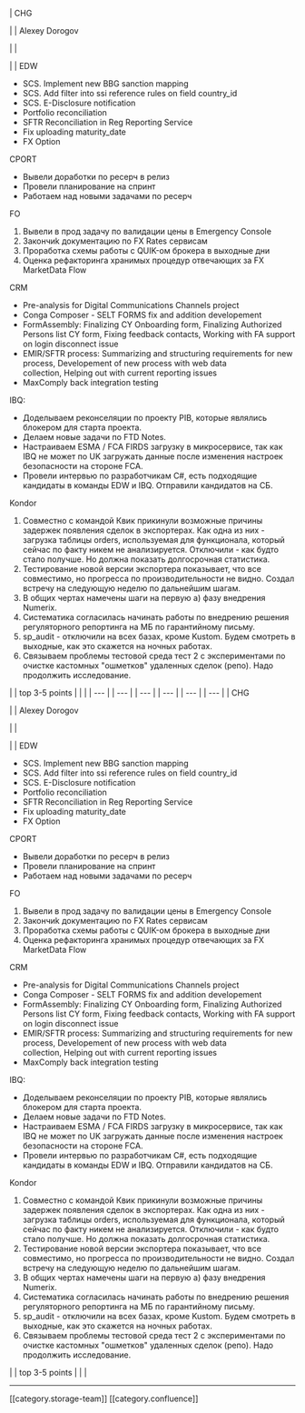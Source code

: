 





| CHG

 | 
| Alexey Dorogov

 | 
|  

 | 
| EDW<ul><li>SCS. Implement new BBG sanction mapping</li><li>SCS. Add filter into ssi reference rules on field country_id</li><li>SCS. E-Disclosure notification</li><li>Portfolio reconciliation</li><li>SFTR Reconciliation in Reg Reporting Service</li><li>Fix uploading maturity_date</li><li>FX Option</li></ul>CPORT<ul><li>Вывели доработки по ресерч в релиз</li><li>Провели планирование на спринт</li><li>Работаем над новыми задачами по ресерч</li></ul>FO
1. Вывели в прод задачу по валидации цены в Emergency Console
1. Закончиk документацию по FX Rates сервисам
1. Проработка схемы работы с QUIK-ом брокера в выходные дни
1. Оценка рефакторинга хранимых процедур отвечающих за FX MarketData Flow

CRM<ul><li>Pre-analysis for Digital Communications Channels project</li><li>Conga Composer - SELT FORMS fix and addition developement</li><li>FormAssembly: Finalizing CY Onboarding form, Finalizing Authorized Persons list CY form, Fixing feedback contacts, Working with FA support on login disconnect issue</li><li>EMIR/SFTR process: Summarizing and structuring requirements for new process, Developement of new process with web data collection, Helping out with current reporting issues</li><li>MaxComply back integration testing</li></ul>IBQ:<ul><li>Доделываем реконселяции по проекту PIB, которые являлись блокером для старта проекта. </li><li>Делаем новые задачи по FTD Notes.</li><li>Настраиваем ESMA / FCA FIRDS загрузку в микросервисе, так как IBQ не может по UK загружать данные после изменения настроек безопасности на стороне FCA.</li><li>Провели интервью по разработчикам C#, есть подходящие кандидаты в команды EDW и IBQ. Отправили кандидатов на СБ.</li></ul>Kondor
1. Совместно с командой Квик прикинули возможные причины задержек появления сделок в экспортерах. Как одна из них - загрузка таблицы orders, используемая для функционала, который сейчас по факту никем не анализируется. Отключили - как будто стало получше. Но должна показать долгосрочная статистика.
1. Тестирование новой версии экспортера показывает, что все совместимо, но прогресса по производительности не видно. Создал встречу на следующую неделю по дальнейшим шагам.
1. В общих чертах намечены шаги на первую а) фазу внедрения Numerix.
1. Систематика согласилась начинать работы по внедрению решения регуляторного репортинга на МБ по гарантийному письму.
1. sp_audit - отключили на всех базах, кроме Kustom. Будем смотреть в выходные, как это скажется на ночных работах.
1. Связываем проблемы тестовой среда тест 2 с экспериментами по очистке кастомных "ошметков" удаленных сделок (репо). Надо продолжить исследование.

 | 
| top 3-5 points | 
|  | 
|  --- | 
|  --- | 
|  --- | 
|  --- | 
|  --- | 
|  --- | 
| CHG

 | 
| Alexey Dorogov

 | 
|  

 | 
| EDW<ul><li>SCS. Implement new BBG sanction mapping</li><li>SCS. Add filter into ssi reference rules on field country_id</li><li>SCS. E-Disclosure notification</li><li>Portfolio reconciliation</li><li>SFTR Reconciliation in Reg Reporting Service</li><li>Fix uploading maturity_date</li><li>FX Option</li></ul>CPORT<ul><li>Вывели доработки по ресерч в релиз</li><li>Провели планирование на спринт</li><li>Работаем над новыми задачами по ресерч</li></ul>FO
1. Вывели в прод задачу по валидации цены в Emergency Console
1. Закончиk документацию по FX Rates сервисам
1. Проработка схемы работы с QUIK-ом брокера в выходные дни
1. Оценка рефакторинга хранимых процедур отвечающих за FX MarketData Flow

CRM<ul><li>Pre-analysis for Digital Communications Channels project</li><li>Conga Composer - SELT FORMS fix and addition developement</li><li>FormAssembly: Finalizing CY Onboarding form, Finalizing Authorized Persons list CY form, Fixing feedback contacts, Working with FA support on login disconnect issue</li><li>EMIR/SFTR process: Summarizing and structuring requirements for new process, Developement of new process with web data collection, Helping out with current reporting issues</li><li>MaxComply back integration testing</li></ul>IBQ:<ul><li>Доделываем реконселяции по проекту PIB, которые являлись блокером для старта проекта. </li><li>Делаем новые задачи по FTD Notes.</li><li>Настраиваем ESMA / FCA FIRDS загрузку в микросервисе, так как IBQ не может по UK загружать данные после изменения настроек безопасности на стороне FCA.</li><li>Провели интервью по разработчикам C#, есть подходящие кандидаты в команды EDW и IBQ. Отправили кандидатов на СБ.</li></ul>Kondor
1. Совместно с командой Квик прикинули возможные причины задержек появления сделок в экспортерах. Как одна из них - загрузка таблицы orders, используемая для функционала, который сейчас по факту никем не анализируется. Отключили - как будто стало получше. Но должна показать долгосрочная статистика.
1. Тестирование новой версии экспортера показывает, что все совместимо, но прогресса по производительности не видно. Создал встречу на следующую неделю по дальнейшим шагам.
1. В общих чертах намечены шаги на первую а) фазу внедрения Numerix.
1. Систематика согласилась начинать работы по внедрению решения регуляторного репортинга на МБ по гарантийному письму.
1. sp_audit - отключили на всех базах, кроме Kustom. Будем смотреть в выходные, как это скажется на ночных работах.
1. Связываем проблемы тестовой среда тест 2 с экспериментами по очистке кастомных "ошметков" удаленных сделок (репо). Надо продолжить исследование.

 | 
| top 3-5 points | 
|  | 







*****

[[category.storage-team]] 
[[category.confluence]] 
